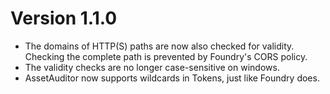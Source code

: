 # Version 1.1.0

- The domains of HTTP(S) paths are now also checked for validity. Checking the complete path is prevented by Foundry's CORS policy.
- The validity checks are no longer case-sensitive on windows.
- AssetAuditor now supports wildcards in Tokens, just like Foundry does.
